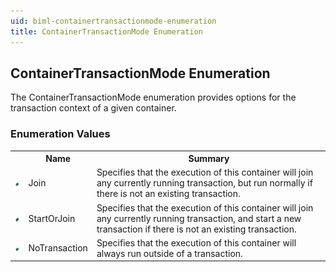 ```yaml
---
uid: biml-containertransactionmode-enumeration
title: ContainerTransactionMode Enumeration
---
```


## ContainerTransactionMode Enumeration

<div class="LanguageSummary"><div class ="SummaryItem">The ContainerTransactionMode enumeration provides options for the transaction context of a given container.</div></div>
<div class="EnumValueGroup">

### Enumeration Values

<table id="EnumValue" class="MemberList"><tbody><tr><th class="MemberTypeIconColumnHeader">&nbsp;</th><th class="MemberNameColumnHeader">Name</th><th class="MemberSummaryColumnHeader">Summary</th></tr><tr class="cd0"><td align="center" class="MemberTypeIcon"><img src="enumValue.png"></img></td><td class="MemberName">Join</td><td class="MemberSummary"><div class ="SummaryItem">Specifies that the execution of this container will join any currently running transaction, but run normally if there is not an existing transaction.</div></td></tr><tr class="cd1"><td align="center" class="MemberTypeIcon"><img src="enumValue.png"></img></td><td class="MemberName">StartOrJoin</td><td class="MemberSummary"><div class ="SummaryItem">Specifies that the execution of this container will join any currently running transaction, and start a new transaction if there is not an existing transaction.</div></td></tr><tr class="cd0"><td align="center" class="MemberTypeIcon"><img src="enumValue.png"></img></td><td class="MemberName">NoTransaction</td><td class="MemberSummary"><div class ="SummaryItem">Specifies that the execution of this container will always run outside of a transaction.</div></td></tr></tbody></table>
</div>
